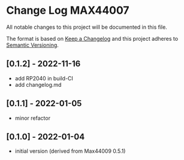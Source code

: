 # Change Log MAX44007

All notable changes to this project will be documented in this file.

The format is based on [Keep a Changelog](http://keepachangelog.com/)
and this project adheres to [Semantic Versioning](http://semver.org/).


## [0.1.2] - 2022-11-16
- add RP2040 in build-CI
- add changelog.md


## [0.1.1] - 2022-01-05
- minor refactor

## [0.1.0] - 2022-01-04
- initial version (derived from Max44009 0.5.1)


